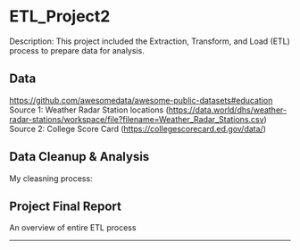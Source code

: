 # ETL_Project2

Description:
  This project included the Extraction, Transform, and Load (ETL) process to prepare data for analysis. 

## Data
https://github.com/awesomedata/awesome-public-datasets#education
   Source 1: Weather Radar Station locations (https://data.world/dhs/weather-radar-stations/workspace/file?filename=Weather_Radar_Stations.csv)
   Source 2: College Score Card (https://collegescorecard.ed.gov/data/)

## Data Cleanup & Analysis
  My cleasning process:

## Project Final Report
  An overview of entire ETL process
  
  


---
